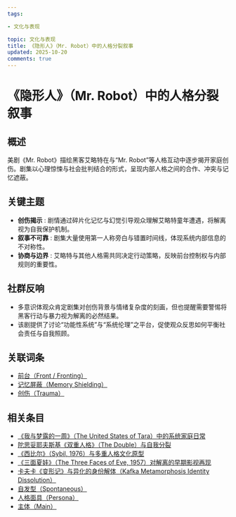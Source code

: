 ```yaml
---
tags:

- 文化与表现

topic: 文化与表现
title: 《隐形人》（Mr. Robot）中的人格分裂叙事
updated: 2025-10-20
comments: true
---
```


# 《隐形人》（Mr. Robot）中的人格分裂叙事

## 概述

美剧《Mr. Robot》描绘黑客艾略特在与“Mr. Robot”等人格互动中逐步揭开家庭创伤。剧集以心理惊悚与社会批判结合的形式，呈现内部人格之间的合作、冲突与记忆遮蔽。

## 关键主题

- **创伤揭示** : 剧情通过碎片化记忆与幻觉引导观众理解艾略特童年遭遇，将解离视为自我保护机制。
- **叙事不可靠** : 剧集大量使用第一人称旁白与错置时间线，体现系统内部信息的不对称性。
- **协商与边界** : 艾略特与其他人格需共同决定行动策略，反映前台控制权与内部规则的重要性。

## 社群反响

- 多意识体观众肯定剧集对创伤背景与情绪复杂度的刻画，但也提醒需要警惕将黑客行动与暴力视为解离的必然结果。
- 该剧提供了讨论“功能性系统”与“系统伦理”之平台，促使观众反思如何平衡社会责任与自我照顾。

## 关联词条

- [前台（Front / Fronting）](Front-Fronting.md)
- [记忆屏蔽（Memory Shielding）](Memory-Shielding.md)
- [创伤（Trauma）](Trauma.md)

## 相关条目

- [《我与梦露的一周》（The United States of Tara）中的系统家庭日常](United-States-Of-Tara-System-Daily-Life.md)
- [陀思妥耶夫斯基《双重人格》（The Double）与自我分裂](Dostoevsky-The-Double-Self-Division.md)
- [《西比尔》（Sybil, 1976）与多重人格文化原型](Sybil-1976-Cultural-Prototype.md)
- [《三面夏娃》（The Three Faces of Eve, 1957）对解离的早期影视再现](Three-Faces-Of-Eve-1957-Dissociation.md)
- [卡夫卡《变形记》与异化的身份解体（Kafka Metamorphosis Identity Dissolution）](Kafka-Metamorphosis-Identity-Dissolution.md)
- [自发型（Spontaneous）](Spontaneous.md)
- [人格面具（Persona）](Persona.md)
- [主体（Main）](Main.md)
